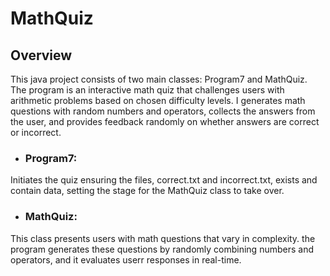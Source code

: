 # MathQuiz

## Overview
This java project consists of two main classes: Program7 and MathQuiz.  The program is an interactive math quiz that challenges users with arithmetic problems based on chosen difficulty levels. I generates math questions with random numbers and operators, collects the answers from the user, and provides feedback randomly on whether answers are correct or incorrect.

- ### Program7:
Initiates the quiz ensuring the files, correct.txt and incorrect.txt, exists and contain data, setting the stage for the MathQuiz class to take over.

- ### MathQuiz:
This class presents users with math questions that vary in complexity.  the program generates these questions by randomly combining numbers and operators, and it evaluates userr responses in real-time.
